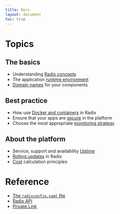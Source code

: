```yaml
---
title: Docs
layout: document
toc: true
---
```


# Topics

## The basics

- Understanding [Radix concepts](docs/topic-concepts/)
- The application [runtime environment](docs/topic-runtime-env)
- [Domain names](docs/topic-domain-names) for your components

## Best practice

- How use [Docker and containers](docs/topic-docker/) in Radix
- Ensure that your apps are [secure](docs/topic-security/) in the platform
- Choose the most appropriate [monitoring strategy](docs/topic-monitoring/)

## About the platform

- Service, support and availability [Uptime](docs/topic-uptime/)
- [Rolling updates](docs/topic-rollingupdate/) in Radix
- [Cost](docs/topic-cost/) calculation principles

# Reference

- [The `radixconfig.yaml` file](docs/reference-radix-config/)
- [Radix API](docs/reference-radix-api/)
- [Private Link](docs/reference-private-link/)

